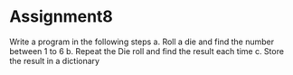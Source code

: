 # Assignment8

Write a program in the following steps
a. Roll a die and find the number between 1 to 6
b. Repeat the Die roll and find the result each time
c. Store the result in a dictionary
